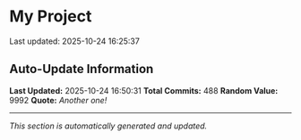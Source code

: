 # My Project


Last updated: 2025-10-24 16:25:37















































































































































































































































































































































































































































































































































































































































































































































































































































































































## Auto-Update Information

**Last Updated:** 2025-10-24 16:50:31
**Total Commits:** 488
**Random Value:** 9992
**Quote:** _Another one!_

---
_This section is automatically generated and updated._